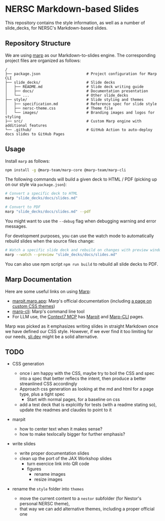 # NERSC Markdown-based Slides

This repository contains the style information, as well as a number of slide_decks, for NERSC's Markdown-based slides.

## Repository Structure

We are using [marp](https://marp.app/) as our Markdown-to-slides engine.
The corresponding project files are organized as follows:

```
/
├── package.json                     # Project configuration for Marp CLI
├── slide_decks/                     # Slide decks
│   ├── README.md                    # Slide deck writing guide
│   ├── docs/                        # Documentation presentation
│   └── ...                          # Other slide_decks
├── style/                           # Slide styling and themes
│   ├── specification.md             # Reference spec for slide style
│   ├── nersc-theme.css              # Theme file
│   └── images/                      # Branding images and logos for styling
├── src/                             # Custom Marp engine with additional features
└── .github/                         # GitHub Action to auto-deploy docs slides to GitHub Pages
```

## Usage

Install `marp` as follows:

```sh
npm install -g @marp-team/marp-core @marp-team/marp-cli
```

The following commands will build a given deck to HTML / PDF (picking up on our style via `package.json`):

```sh
# Convert a specific deck to HTML
marp "slide_decks/docs/slides.md"

# Convert to PDF
marp "slide_decks/docs/slides.md" --pdf
```

You might want to use the `--debug` flag when debugging warning and error messages.

For development purposes, you can use the watch mode to automatically rebuild slides when the source files change:

```sh
# Watch a specific slide deck and rebuild on changes with preview window
marp --watch --preview "slide_decks/docs/slides.md"
```

You can also use npm script `npm run build` to rebuild all slide decks to PDF.

## Marp Documentation

Here are some useful links on using [Marp](https://marp.app/):

* [marpit.marp.app](https://marpit.marp.app/): Marp's official documentation (including [a page on custom CSS themes](https://marpit.marp.app/theme-css))
* [marp-cli](https://github.com/marp-team/marp-cli): Marp's command line tool
* For LLM use, the [Context7 MCP](https://context7.com/?q=marp) has [Marpit](https://context7.com/marp-team/marpit) and [Marp-CLI](https://context7.com/marp-team/marp-cli) pages.

Marp was picked as it emphasizes writing slides in straight Markdown once we have defined our CSS style.
However, if we ever find it too limiting for our needs, [sli.dev](https://sli.dev/) might be a solid alternative.

## TODO

* CSS generation
  * once i am happy with the CSS, maybe try to boil the CSS and spec into a spec that better reflecs the intent, then produce a better streanlined CSS accordingly
  * Approach css generation as looking at the md and html for a page type, plus a tight spec
    * Start with normal pages, for a baseline on css
  * add a test deck that is explciitly for tests (with a readme stating so), update the readmes and claudes to point to it

* marpit
  * how to center text when it makes sense?
  * how to make texlocally bigger for further emphasis?

* write slides
  * write proper documentation slides
  * clean up the port of the JAX Workshop slides
    * turn exercice link into QR code
    * figures
      * rename images
      * resize images

* rename the `style` folder into `themes`
  * move the current content to a `nestor` subfolder (for Nestor's personal NERSC theme),
  * that way we can add alternative themes, including a proper official one
